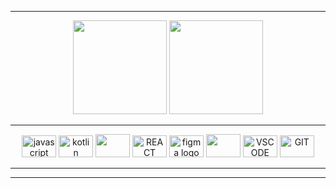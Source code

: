 




</div>

      
 <hr/>
<div align="center">
  <img height="150cm" src="http://github-profile-summary-cards.vercel.app/api/cards/repos-per-language?username=mareanx&theme=transparent"/>
  <img height="150cm" src="http://github-profile-summary-cards.vercel.app/api/cards/productive-time?username=mareanx&theme=transparent&utcOffset=8"/>

 
</div>

 <div display align="center"> 
       
<hr/>
     <img src="https://cdn.jsdelivr.net/gh/devicons/devicon/icons/javascript/javascript-original.svg" height="35" width="55" alt="javascript logo" / >
     <img src="https://cdn.jsdelivr.net/gh/devicons/devicon@latest/icons/kotlin/kotlin-original.svg" height="35" width="55" alt="kotlin"/>
     <img src="https://cdn.jsdelivr.net/gh/devicons/devicon@latest/icons/java/java-original.svg" height="37" width="55" />
     <img src="https://cdn.jsdelivr.net/gh/devicons/devicon/icons/react/react-original.svg" height="35" width="55" title="REACT NATIVE"> 
     <img src="https://cdn.jsdelivr.net/gh/devicons/devicon/icons/figma/figma-original.svg" height="35" width="55" alt="figma logo"  title="FIGMA"/>
      <img src="https://cdn.jsdelivr.net/gh/devicons/devicon@latest/icons/intellij/intellij-original.svg" height="37" width="55" />
     <img src="https://cdn.jsdelivr.net/gh/devicons/devicon/icons/vscode/vscode-original.svg" height="35" width="55" title="VSCODE" />
     <img src="https://cdn.jsdelivr.net/gh/devicons/devicon/icons/git/git-original.svg" height="35" width="55" a title="GIT"/>
<hr/>
   
  </div> 

 
  </div>
<hr/>    



